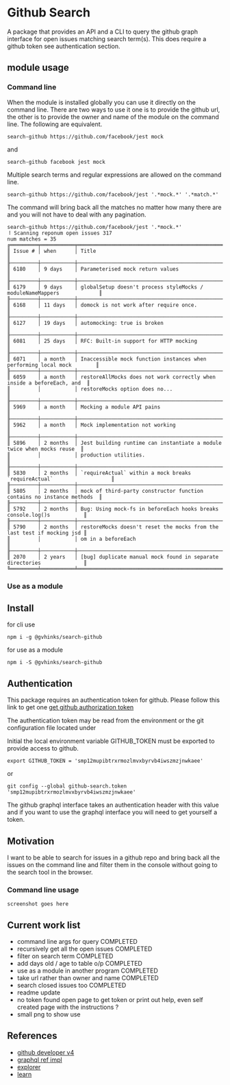 # Github Search

A package that provides an API and a CLI to query the github graph interface for  open issues matching search term(s). This does require a github token see authentication section.

## module usage

### Command line
When the module is installed globally you can use it directly on the command line. There are two ways to use it one is to provide the github url, the other is to provide the owner and name of the
module on the command line. The following are equivalent.

```
search-github https://github.com/facebook/jest mock
```

and

```
search-github facebook jest mock
```

Multiple search terms and regular expressions are allowed on the command line.

```
search-github https://github.com/facebook/jest '.*mock.*' '.*match.*'
```

The command will bring back all the matches no matter how many there are and you will not have to deal with any pagination.

```
search-github https://github.com/facebook/jest '.*mock.*'
⠸ Scanning reponum open issues 317
num matches = 35
╔═════════╤═══════════╤════════════════════════════════════════════════════════════════════════╗
║ Issue # │ when      │ Title                                                                  ║
╟─────────┼───────────┼────────────────────────────────────────────────────────────────────────╢
║ 6180    │ 9 days    │ Parameterised mock return values                                       ║
╟─────────┼───────────┼────────────────────────────────────────────────────────────────────────╢
║ 6179    │ 9 days    │ globalSetup doesn't process styleMocks / moduleNameMappers             ║
╟─────────┼───────────┼────────────────────────────────────────────────────────────────────────╢
║ 6168    │ 11 days   │ domock is not work after require once.                                 ║
╟─────────┼───────────┼────────────────────────────────────────────────────────────────────────╢
║ 6127    │ 19 days   │ automocking: true is broken                                            ║
╟─────────┼───────────┼────────────────────────────────────────────────────────────────────────╢
║ 6081    │ 25 days   │ RFC: Built-in support for HTTP mocking                                 ║
╟─────────┼───────────┼────────────────────────────────────────────────────────────────────────╢
║ 6071    │ a month   │ Inaccessible mock function instances when performing local mock        ║
╟─────────┼───────────┼────────────────────────────────────────────────────────────────────────╢
║ 6059    │ a month   │ restoreAllMocks does not work correctly when inside a beforeEach, and  ║
║         │           │ restoreMocks option does no...                                         ║
╟─────────┼───────────┼────────────────────────────────────────────────────────────────────────╢
║ 5969    │ a month   │ Mocking a module API pains                                             ║
╟─────────┼───────────┼────────────────────────────────────────────────────────────────────────╢
║ 5962    │ a month   │ Mock implementation not working                                        ║
╟─────────┼───────────┼────────────────────────────────────────────────────────────────────────╢
║ 5896    │ 2 months  │ Jest building runtime can instantiate a module twice when mocks reuse  ║
║         │           │ production utilities.                                                  ║
╟─────────┼───────────┼────────────────────────────────────────────────────────────────────────╢
║ 5830    │ 2 months  │ `requireActual` within a mock breaks `requireActual`                   ║
╟─────────┼───────────┼────────────────────────────────────────────────────────────────────────╢
║ 5805    │ 2 months  │ mock of third-party constructor function contains no instance methods  ║
╟─────────┼───────────┼────────────────────────────────────────────────────────────────────────╢
║ 5792    │ 2 months  │ Bug: Using mock-fs in beforeEach hooks breaks console.log()s           ║
╟─────────┼───────────┼────────────────────────────────────────────────────────────────────────╢
║ 5790    │ 2 months  │ restoreMocks doesn't reset the mocks from the last test if mocking jsd ║
║         │           │ om in a beforeEach                                                     ║
╟─────────┼───────────┼────────────────────────────────────────────────────────────────────────╢
║ 2070    │ 2 years   │ [bug] duplicate manual mock found in separate directories              ║
╚═════════╧═══════════╧════════════════════════════════════════════════════════════════════════╝

```

### Use as a module


## Install

for cli use
```
npm i -g @gvhinks/search-github
```

for use as a module
```
npm i -S @gvhinks/search-github
```

## Authentication
This package requires an authentication token for github. Please follow
this link to get one [get github authorization token](https://help.github.com/articles/creating-a-personal-access-token-for-the-command-line/)

The authentication token may be read from the environment or the git configuration file located under

Initial the local environment variable GITHUB_TOKEN must be exported to provide access to github.


```
export GITHUB_TOKEN = 'smp12mupibtrxrmozlmvxbyrvb4iwszmzjnwkaee'
```

or

```
git config --global github-search.token 'smp12mupibtrxrmozlmvxbyrvb4iwszmzjnwkaee'
```

The github graphql interface takes an authentication header with this value and if you want to use the graphql interface you will need to get yourself a token.




## Motivation
I want to be able to search for issues in a github repo and bring back all the issues on the command line and filter them in the console without going to the search tool in the  browser.

### Command line usage

```
screenshot goes here
```

## Current work list
- command line args for query COMPLETED
- recursively get all the open issues COMPLETED
- filter on search term COMPLETED
- add days old / age to table o/p COMPLETED
- use as a module in another program COMPLETED
- take url rather than owner and name COMPLETED
- search closed issues too COMPLETED
- readme update
- no token found open page to get token or print out help, even self created page with the
instructions ?
- small png to show use


## References

- [github developer v4](https://developer.github.com/v4/)
- [graphql ref impl](https://github.com/graphql/graphql-js)
- [explorer](https://developer.github.com/v4/explorer/)
- [learn](http://graphql.org/learn/)